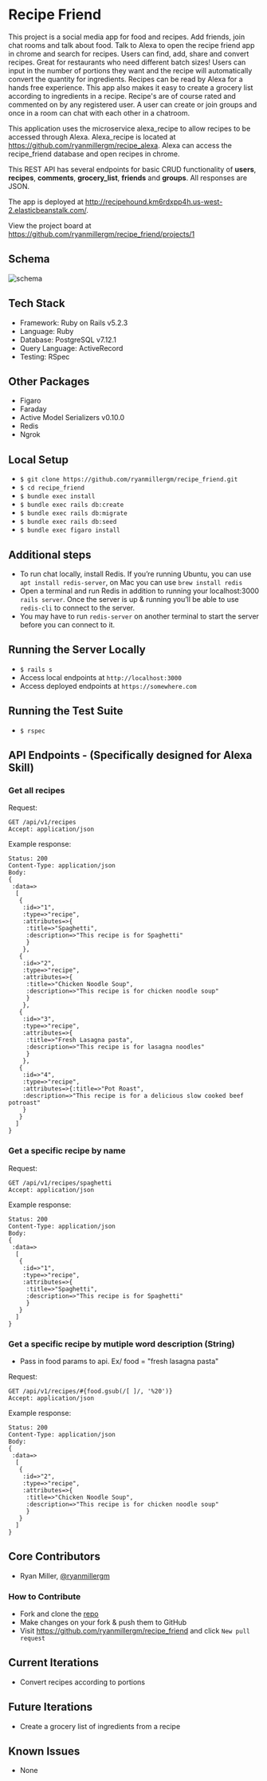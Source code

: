 # Recipe Friend

This project is a social media app for food and recipes. Add friends, join chat rooms and talk about food. Talk to Alexa to open the recipe friend app in chrome and search for recipes. Users can find, add, share and convert recipes. Great for restaurants who need different batch sizes! Users can input in the number of portions they want and the recipe will automatically convert the quantity for ingredients. Recipes can be read by Alexa for a hands free experience. This app also makes it easy to create a grocery list according to ingredients in a recipe. Recipe's are of course rated and commented on by any registered user. A user can create or join groups and once in a room can chat with each other in a chatroom. 

This application uses the microservice alexa_recipe to allow recipes to be accessed through Alexa. Alexa_recipe is located at https://github.com/ryanmillergm/recipe_alexa. Alexa can access the recipe_friend database and open recipes in chrome.

This REST API has several endpoints for basic CRUD functionality of **users**, **recipes**, **comments**, **grocery_list**, **friends** and **groups**. All responses are JSON.

The app is deployed at http://recipehound.km6rdxpp4h.us-west-2.elasticbeanstalk.com/.

View the project board at https://github.com/ryanmillergm/recipe_friend/projects/1

## Schema
![schema](./public/images/recipe_friend_schema.png)

## Tech Stack
 - Framework: Ruby on Rails v5.2.3
 - Language: Ruby
 - Database: PostgreSQL v7.12.1
 - Query Language: ActiveRecord
 - Testing: RSpec

## Other Packages
 - Figaro
 - Faraday
 - Active Model Serializers v0.10.0
 - Redis
 - Ngrok

## Local Setup
 - `$ git clone https://github.com/ryanmillergm/recipe_friend.git`
 - `$ cd recipe_friend`
 - `$ bundle exec install`
 - `$ bundle exec rails db:create`
 - `$ bundle exec rails db:migrate`
 - `$ bundle exec rails db:seed`
 - `$ bundle exec figaro install`

## Additional steps
 - To run chat locally, install Redis. If you’re running Ubuntu, you can use `apt install redis-server`, on Mac you can use `brew install redis`
 - Open a terminal and run Redis in addition to running your localhost:3000 `rails server`. Once the server is up & running you’ll be able to use `redis-cli` to connect to the server.
 -  You may have to run `redis-server` on another terminal to start the server before you can connect to it.

## Running the Server Locally
 - `$ rails s`
 - Access local endpoints at `http://localhost:3000`
 - Access deployed endpoints at `https://somewhere.com`

## Running the Test Suite
 - `$ rspec`

## API Endpoints - (Specifically designed for Alexa Skill)
 ### Get all recipes
Request:
```
GET /api/v1/recipes
Accept: application/json
```
Example response:
```
Status: 200
Content-Type: application/json
Body:
{
 :data=>
  [
   {
    :id=>"1", 
    :type=>"recipe", 
    :attributes=>{
     :title=>"Spaghetti", 
     :description=>"This recipe is for Spaghetti"
     }
    },
   {
    :id=>"2", 
    :type=>"recipe", 
    :attributes=>{
     :title=>"Chicken Noodle Soup", 
     :description=>"This recipe is for chicken noodle soup"
     }
    },
   {
    :id=>"3", 
    :type=>"recipe", 
    :attributes=>{
     :title=>"Fresh Lasagna pasta", 
     :description=>"This recipe is for lasagna noodles"
     }
    },
   {
    :id=>"4", 
    :type=>"recipe", 
    :attributes=>{:title=>"Pot Roast", 
    :description=>"This recipe is for a delicious slow cooked beef potroast"
    }
   }
  ]
}
```

### Get a specific recipe by name
Request:
```
GET /api/v1/recipes/spaghetti
Accept: application/json
```
Example response:
```
Status: 200
Content-Type: application/json
Body:
{
 :data=>
  [
   {
    :id=>"1", 
    :type=>"recipe", 
    :attributes=>{
     :title=>"Spaghetti", 
     :description=>"This recipe is for Spaghetti"
     }
   }
  ]
}
```

### Get a specific recipe by mutiple word description (String)
 - Pass in food params to api. Ex/ food = "fresh lasagna pasta"
 
Request:
```
GET /api/v1/recipes/#{food.gsub(/[ ]/, '%20')}
Accept: application/json
```
Example response:
```
Status: 200
Content-Type: application/json
Body:
{
 :data=>
  [
   {
    :id=>"2", 
    :type=>"recipe", 
    :attributes=>{
     :title=>"Chicken Noodle Soup", 
     :description=>"This recipe is for chicken noodle soup"
     }
   }
  ]
}
```

## Core Contributors
 - Ryan Miller, [@ryanmillergm](https://github.com/ryanmillergm)

### How to Contribute
 - Fork and clone the [repo](https://github.com/ryanmillergm/recipe_friend.git)
 - Make changes on your fork & push them to GitHub
 - Visit https://github.com/ryanmillergm/recipe_friend and click `New pull request`
 
## Current Iterations
 - Convert recipes according to portions

## Future Iterations
 - Create a grocery list of ingredients from a recipe

## Known Issues
 - None
